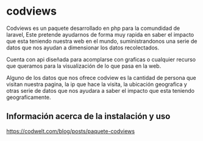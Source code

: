 # codviews
Codviews es un paquete desarrollado en php para la comundidad de laravel, Este pretende ayudarnos de forma muy rapida en saber el impacto que esta teniendo nuestra web en el mundo, suministrandonos una serie de datos que nos ayudan a dimensionar los datos recolectados.

Cuenta con api diseñada para acomplarse con graficas o cualquier recurso que queramos para la visualización de lo que pasa en la web.

Alguno de los datos que nos ofrece codview es la cantidad de persona que visitan nuestra pagina, la ip que hace la visita, la ubicación geografica y otras serie de datos que nos ayudara a saber  el impacto que esta teniendo geograficamente.

## Información acerca de la instalación y uso

https://codwelt.com/blog/posts/paquete-codviews
